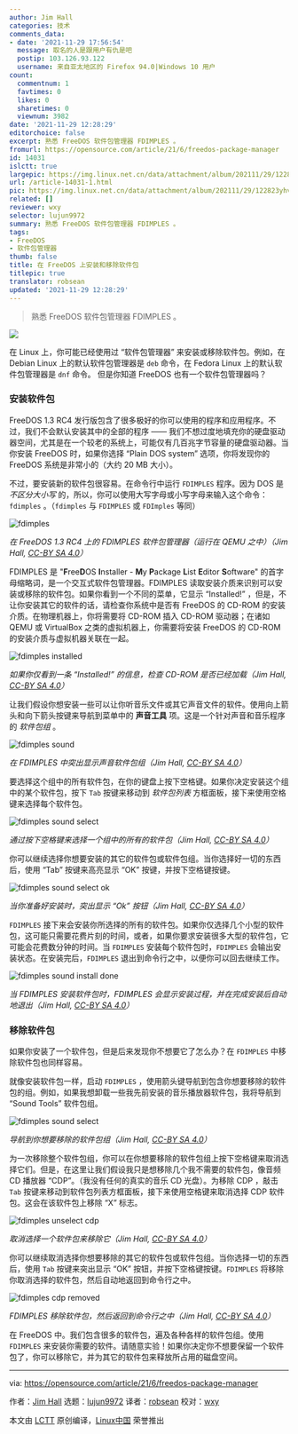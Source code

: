 ```yaml
---
author: Jim Hall
categories: 技术
comments_data:
- date: '2021-11-29 17:56:54'
  message: 取名的人是跟用户有仇是吧
  postip: 103.126.93.122
  username: 来自亚太地区的 Firefox 94.0|Windows 10 用户
count:
  commentnum: 1
  favtimes: 0
  likes: 0
  sharetimes: 0
  viewnum: 3982
date: '2021-11-29 12:28:29'
editorchoice: false
excerpt: 熟悉 FreeDOS 软件包管理器 FDIMPLES 。
fromurl: https://opensource.com/article/21/6/freedos-package-manager
id: 14031
islctt: true
largepic: https://img.linux.net.cn/data/attachment/album/202111/29/122823yhv0mg03v3mhr0cc.jpg
url: /article-14031-1.html
pic: https://img.linux.net.cn/data/attachment/album/202111/29/122823yhv0mg03v3mhr0cc.jpg.thumb.jpg
related: []
reviewer: wxy
selector: lujun9972
summary: 熟悉 FreeDOS 软件包管理器 FDIMPLES 。
tags:
- FreeDOS
- 软件包管理器
thumb: false
title: 在 FreeDOS 上安装和移除软件包
titlepic: true
translator: robsean
updated: '2021-11-29 12:28:29'
---
```



> 
> 熟悉 FreeDOS 软件包管理器 FDIMPLES 。
> 
> 
> 


![](https://img.linux.net.cn/data/attachment/album/202111/29/122823yhv0mg03v3mhr0cc.jpg)


在 Linux 上，你可能已经使用过 “软件包管理器” 来安装或移除软件包。例如，在 Debian Linux 上的默认软件包管理器是 `deb` 命令，在 Fedora Linux 上的默认软件包管理器是 `dnf` 命令。 但是你知道 FreeDOS 也有一个软件包管理器吗？


### 安装软件包


FreeDOS 1.3 RC4 发行版包含了很多极好的你可以使用的程序和应用程序。不过，我们不会默认安装其中的全部的程序 —— 我们不想过度地填充你的硬盘驱动器空间，尤其是在一个较老的系统上，可能仅有几百兆字节容量的硬盘驱动器。当你安装 FreeDOS 时，如果你选择 “Plain DOS system” 选项，你将发现你的 FreeDOS 系统是非常小的（大约 20 MB 大小）。


不过，要安装新的软件包很容易。在命令行中运行 `FDIMPLES` 程序。因为 DOS 是 *不区分大小写* 的，所以，你可以使用大写字母或小写字母来输入这个命令： `fdimples` 。（`fdimples` 与 `FDIMPLES` 或 `FDImples` 等同）


![fdimples](https://img.linux.net.cn/data/attachment/album/202111/29/122831r9jpp49pxpccz1pe.png)


*在 FreeDOS 1.3 RC4 上的 FDIMPLES 软件包管理器（运行在 QEMU 之中）（Jim Hall, [CC-BY SA 4.0](https://creativecommons.org/licenses/by-sa/4.0/)）*


FDIMPLES 是 "**F**ree**D**OS **I**nstaller - **M**y **P**ackage **L**ist **E**ditor **S**oftware" 的首字母缩略词，是一个交互式软件包管理器。FDIMPLES 读取安装介质来识别可以安装或移除的软件包。如果你看到一个不同的菜单，它显示 “Installed!” ，但是，不让你安装其它的软件的话，请检查你系统中是否有 FreeDOS 的 CD-ROM 的安装介质。在物理机器上，你将需要将 CD-ROM 插入 CD-ROM 驱动器；在诸如 QEMU 或 VirtualBox 之类的虚拟机器上，你需要将安装 FreeDOS 的 CD-ROM 的安装介质与虚拟机器关联在一起。


![fdimples installed](https://img.linux.net.cn/data/attachment/album/202111/29/122832zsm9z0r8a855i806.png)


*如果你仅看到一条 “Installed!” 的信息，检查 CD-ROM 是否已经加载（Jim Hall, [CC-BY SA 4.0](https://creativecommons.org/licenses/by-sa/4.0/)）*


让我们假设你想安装一些可以让你听音乐文件或其它声音文件的软件。使用向上箭头和向下箭头按键来导航到菜单中的 **声音工具** 项。这是一个针对声音和音乐程序的 *软件包组* 。


![fdimples sound](https://img.linux.net.cn/data/attachment/album/202111/29/122832a0tto6k058o1582k.png)


*在 FDIMPLES 中突出显示声音软件包组（Jim Hall, [CC-BY SA 4.0](https://creativecommons.org/licenses/by-sa/4.0/)）*


要选择这个组中的所有软件包，在你的键盘上按下空格键。如果你决定安装这个组中的某个软件包，按下 `Tab` 按键来移动到 *软件包列表* 方框面板，接下来使用空格键来选择每个软件包。


![fdimples sound select](https://img.linux.net.cn/data/attachment/album/202111/29/122832elapbes6e8g6lgos.png)


*通过按下空格键来选择一个组中的所有的软件包（Jim Hall, [CC-BY SA 4.0](https://creativecommons.org/licenses/by-sa/4.0/)）*


你可以继续选择你想要安装的其它的软件包或软件包组。当你选择好一切的东西后，使用 “Tab” 按键来高亮显示 “OK” 按键，并按下空格键按键。


![fdimples sound select ok](https://img.linux.net.cn/data/attachment/album/202111/29/122833h2haav0lh7ie1irr.png)


*当你准备好安装时，突出显示 “Ok” 按钮（Jim Hall, [CC-BY SA 4.0](https://creativecommons.org/licenses/by-sa/4.0/)）*


`FDIMPLES` 接下来会安装你所选择的所有的软件包。如果你仅选择几个小型的软件包，这可能只需要花费片刻的时间，或者，如果你要求安装很多大型的软件包，它可能会花费数分钟的时间。当 `FDIMPLES` 安装每个软件包时，`FDIMPLES` 会输出安装状态。在安装完后，`FDIMPLES` 退出到命令行之中，以便你可以回去继续工作。


![fdimples sound install done](https://img.linux.net.cn/data/attachment/album/202111/29/122833o7ss2mzejeeqblc5.png)


*当 FDIMPLES 安装软件包时，FDIMPLES 会显示安装过程，并在完成安装后自动地退出（Jim Hall, [CC-BY SA 4.0](https://creativecommons.org/licenses/by-sa/4.0/)）*


### 移除软件包


如果你安装了一个软件包，但是后来发现你不想要它了怎么办？在 `FDIMPLES` 中移除软件包也同样容易。


就像安装软件包一样，启动 `FDIMPLES` ，使用箭头键导航到包含你想要移除的软件包的组。例如，如果我想卸载一些我先前安装的音乐播放器软件包，我将导航到 “Sound Tools” 软件包组。


![fdimples sound select](https://img.linux.net.cn/data/attachment/album/202111/29/122833qz6922ohv5so5935.png)


*导航到你想要移除的软件包组（Jim Hall, [CC-BY SA 4.0](https://creativecommons.org/licenses/by-sa/4.0/)）*


为一次移除整个软件包组，你可以在你想要移除的软件包组上按下空格键来取消选择它们。但是，在这里让我们假设我只是想移除几个我不需要的软件包，像音频 CD 播放器 “CDP”。（我没有任何的真实的音乐 CD 光盘）。为移除 CDP ，敲击 `Tab` 按键来移动到软件包列表方框面板，接下来使用空格键来取消选择 CDP 软件包。这会在该软件包上移除 “X” 标志。


![fdimples unselect cdp](https://img.linux.net.cn/data/attachment/album/202111/29/122833nxjcmxvfbjzfwmm8.png)


*取消选择一个软件包来移除它（Jim Hall, [CC-BY SA 4.0](https://creativecommons.org/licenses/by-sa/4.0/)）*


你可以继续取消选择你想要移除的其它的软件包或软件包组。当你选择一切的东西后，使用 `Tab` 按键来突出显示 “OK” 按钮，并按下空格键按键。`FDIMPLES` 将移除你取消选择的软件包，然后自动地返回到命令行之中。


![fdimples cdp removed](https://img.linux.net.cn/data/attachment/album/202111/29/122834dwwq364hqc2w4q3q.png)


*FDIMPLES 移除软件包，然后返回到命令行之中（Jim Hall, [CC-BY SA 4.0](https://creativecommons.org/licenses/by-sa/4.0/)）*


在 FreeDOS 中。我们包含很多的软件包，遍及各种各样的软件包组。使用 `FDIMPLES` 来安装你需要的软件。请随意实验！如果你决定你不想要保留一个软件包了，你可以移除它，并为其它的软件包来释放所占用的磁盘空间。




---


via: <https://opensource.com/article/21/6/freedos-package-manager>


作者：[Jim Hall](https://opensource.com/users/jim-hall) 选题：[lujun9972](https://github.com/lujun9972) 译者：[robsean](https://github.com/robsean) 校对：[wxy](https://github.com/wxy)


本文由 [LCTT](https://github.com/LCTT/TranslateProject) 原创编译，[Linux中国](https://linux.cn/) 荣誉推出